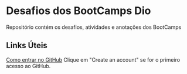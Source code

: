 # Desafios dos BootCamps Dio
Repositório contém os desafios, atividades e anotações dos BootCamps

## Links Úteis
[Como entrar no GitHub](https://github.com/login)
Clique em  "Create an account" se for o primeiro acesso ao GitHub.
